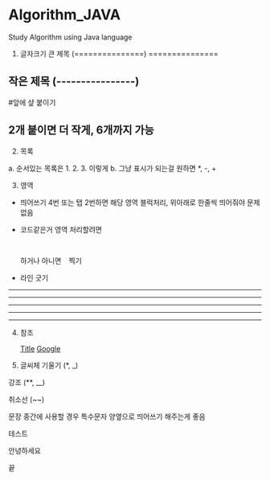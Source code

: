 # Algorithm_JAVA
Study Algorithm using Java language

1. 글자크기
  큰 제목 (===============)
  ===============
  
  작은 제목 (----------------)
  ----------------

  #앞에 샾 붙이기
  ## 2개 붙이면 더 작게, 6개까지 가능
  
  
2. 목록

  a. 순서있는 목록은 1. 2. 3. 이렇게
  b. 그냥 표시가 되는걸 원하면 *, -, + 
  
3. 영역
  - 띄어쓰기 4번 또는 탭 2번하면 해당 영역 블럭처리, 위아래로 한줄씩 띄어줘야 문제없음
  
  - 코드같은거 영역 처리할려면 <pre><code> </code></pre> 하거나 아니면 ``` ``` 찍기
  
  - 라인 긋기 
  * * *
  ***
  ******
  - - - 
  ------------------------------------
  
 4. 참조
    
    [Title](link)
    [Google](https://gist.github.com/ihoneymon/652be052a0727ad59601, "참조 사이트")


5. 글씨체
  기울기 (*, _)
  
  강조 (**, __)
 
  취소선 (~~)
  
  문장 중간에 사용할 경우 특수문자 양옆으로 띄어쓰기 해주는게 좋음
  
  
  
  
  
테스트 

  안녕하세요
 
끝

